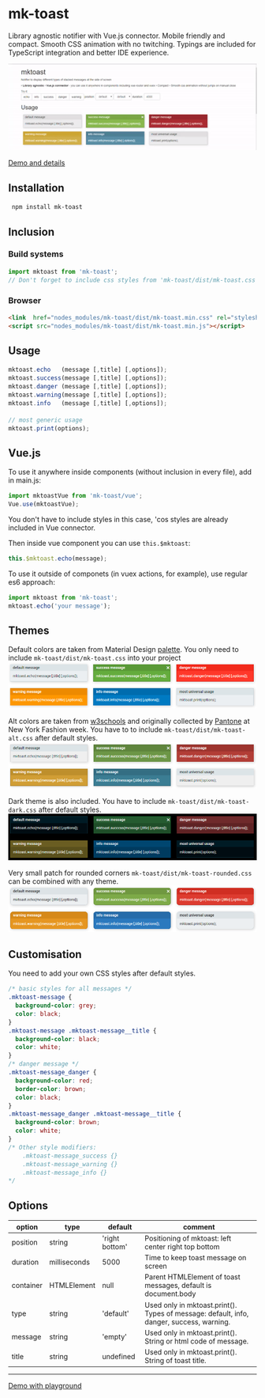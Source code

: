 # mk-toast

Library agnostic notifier with Vue.js connector.
Mobile friendly and compact.
Smooth CSS animation with no twitching.
Typings are included for TypeScript integration and better IDE experience.

![screenshot](https://raw.githubusercontent.com/m-kant/mk-toast/master/mktoast-demo.gif?raw=true)

[Demo and details](http://mkant.ru/mink-js/mk-toast)

## Installation

```bash
 npm install mk-toast
```

## Inclusion

### Build systems

```JavaScript
import mktoast from 'mk-toast';
// Don't forget to include css styles from 'mk-toast/dist/mk-toast.css'
```

### Browser

```HTML
<link  href="nodes_modules/mk-toast/dist/mk-toast.min.css" rel="stylesheet">
<script src="nodes_modules/mk-toast/dist/mk-toast.min.js"></script>
```

## Usage

```JavaScript
mktoast.echo   (message [,title] [,options]);
mktoast.success(message [,title] [,options]);
mktoast.danger (message [,title] [,options]);
mktoast.warning(message [,title] [,options]);
mktoast.info   (message [,title] [,options]);

// most generic usage
mktoast.print(options);
```

## Vue.js

To use it anywhere inside components (without inclusion in every file), add in main.js:

```JavaScript
import mktoastVue from 'mk-toast/vue';
Vue.use(mktoastVue);
```

You don't have to include styles in this case, 'cos styles are already included in Vue connector.

Then inside vue component you can use `this.$mktoast`:

```JavaScript
this.$mktoast.echo(message);
```

To use it outside of componets (in vuex actions, for example), use regular es6 approach:

```JavaScript
import mktoast from 'mk-toast';
mktoast.echo('your message');
```

## Themes

Default colors are taken from Material Design [palette](https://www.materialui.co/colors). You only need to include `mk-toast/dist/mk-toast.css` into your project
![screenshot](materials/mktoast-default-colors.png?raw=true)

Alt colors are taken from [w3schools](https://www.w3schools.com/colors/colors_trends.asp) and originally collected by [Pantone](https://www.pantone.com/) at New York Fashion week. You have to to include `mk-toast/dist/mk-toast-alt.css` after default styles.
![screenshot](materials/mktoast-alt-colors.png?raw=true)

Dark theme is also included. You have to include `mk-toast/dist/mk-toast-dark.css` after default styles.
![screenshot](materials/mktoast-dark-colors.png?raw=true)

Very small patch for rounded corners `mk-toast/dist/mk-toast-rounded.css` can be combined with any theme.
![screenshot](materials/mktoast-rounded.png?raw=true)

## Customisation

You need to add your own CSS styles after default styles.

```css
/* basic styles for all messages */
.mktoast-message {
  background-color: grey;
  color: black;
}
.mktoast-message .mktoast-message__title {
  background-color: black;
  color: white;
}
/* danger message */
.mktoast-message_danger {
  background-color: red;
  border-color: brown;
  color: black;
}
.mktoast-message_danger .mktoast-message__title {
  background-color: brown;
  color: white;
}
/* Other style modifiers:
    .mktoast-message_success {}
    .mktoast-message_warning {}
    .mktoast-message_info {}
*/
```

## Options

| option    | type         | default        | comment                                                                                  |
| --------- | ------------ | -------------- | ---------------------------------------------------------------------------------------- |
| position  | string       | 'right bottom' | Positioning of mktoast: left center right top bottom                                     |
| duration  | milliseconds | 5000           | Time to keep toast message on screen                                                     |
| container | HTMLElement  | null           | Parent HTMLElement of toast messages, default is document.body                           |
| type      | string       | 'default'      | Used only in mktoast.print(). Types of message: default, info, danger, success, warning. |
| message   | string       | 'empty'        | Used only in mktoast.print(). String or html code of message.                            |
| title     | string       | undefined      | Used only in mktoast.print(). String of toast title.                                     |

---

[Demo with playground](http://mkant.ru/mink-js/mk-toast)
